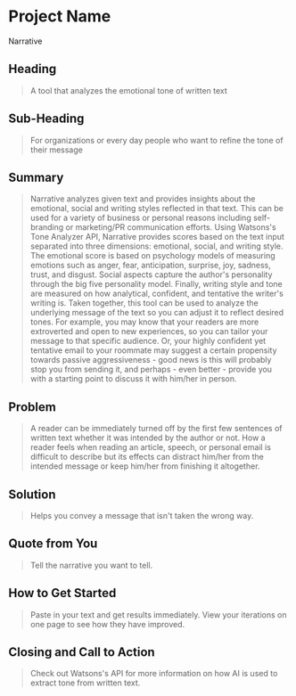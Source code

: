 # Project Name #
Narrative

<!-- 
> This material was originally posted [here](http://www.quora.com/What-is-Amazons-approach-to-product-development-and-product-management). It is reproduced here for posterities sake.

There is an approach called "working backwards" that is widely used at Amazon. They work backwards from the customer, rather than starting with an idea for a product and trying to bolt customers onto it. While working backwards can be applied to any specific product decision, using this approach is especially important when developing new products or features.

For new initiatives a product manager typically starts by writing an internal press release announcing the finished product. The target audience for the press release is the new/updated product's customers, which can be retail customers or internal users of a tool or technology. Internal press releases are centered around the customer problem, how current solutions (internal or external) fail, and how the new product will blow away existing solutions.

If the benefits listed don't sound very interesting or exciting to customers, then perhaps they're not (and shouldn't be built). Instead, the product manager should keep iterating on the press release until they've come up with benefits that actually sound like benefits. Iterating on a press release is a lot less expensive than iterating on the product itself (and quicker!).

If the press release is more than a page and a half, it is probably too long. Keep it simple. 3-4 sentences for most paragraphs. Cut out the fat. Don't make it into a spec. You can accompany the press release with a FAQ that answers all of the other business or execution questions so the press release can stay focused on what the customer gets. My rule of thumb is that if the press release is hard to write, then the product is probably going to suck. Keep working at it until the outline for each paragraph flows. 

Oh, and I also like to write press-releases in what I call "Oprah-speak" for mainstream consumer products. Imagine you're sitting on Oprah's couch and have just explained the product to her, and then you listen as she explains it to her audience. That's "Oprah-speak", not "Geek-speak".

Once the project moves into development, the press release can be used as a touchstone; a guiding light. The product team can ask themselves, "Are we building what is in the press release?" If they find they're spending time building things that aren't in the press release (overbuilding), they need to ask themselves why. This keeps product development focused on achieving the customer benefits and not building extraneous stuff that takes longer to build, takes resources to maintain, and doesn't provide real customer benefit (at least not enough to warrant inclusion in the press release).
 -->
 
## Heading ##
  <!-- > Name the product in a way the reader (i.e. your target customers) will understand. -->
  > A tool that analyzes the emotional tone of written text


## Sub-Heading ##
  > For organizations or every day people who want to refine the tone of their message 
 

## Summary ##
  > Narrative analyzes given text and provides insights about the emotional, social and writing styles reflected in that text. This can be used for a variety of business or personal reasons including self-branding or marketing/PR communication efforts. Using Watsons's Tone Analyzer API, Narrative provides scores based on the text input separated into three dimensions: emotional, social, and writing style.  The emotional score is based on psychology models of measuring emotions such as anger, fear, anticipation, surprise, joy, sadness, trust, and disgust.  Social aspects capture the author's personality through the big five personality model. Finally, writing style and tone are measured on how analytical, confident, and tentative the writer's writing is.  Taken together, this tool can be used to analyze the underlying message of the text so you can adjust it to reflect desired tones.  For example, you may know that your readers are more extroverted and open to new experiences, so you can tailor your message to that specific audience.  Or, your highly confident yet tentative email to your roommate may suggest a certain propensity towards passive aggressiveness - good news is this will probably stop you from sending it, and perhaps - even better - provide you with a starting point to discuss it with him/her in person.

## Problem ##
  > A reader can be immediately turned off by the first few sentences of written text whether it was intended by the author or not. How a reader feels when reading an article, speech, or personal email is difficult to describe but its effects can distract him/her from the intended message or keep him/her from finishing it altogether.

## Solution ##
  > Helps you convey a message that isn't taken the wrong way.

## Quote from You ##
  > Tell the narrative you want to tell.

## How to Get Started ##
  > Paste in your text and get results immediately.  View your iterations on one page to see how they have improved.

<!-- ## Customer Quote ##
  > '' -->

## Closing and Call to Action ##
  > Check out Watsons's API for more information on how AI is used to extract tone from written text.
